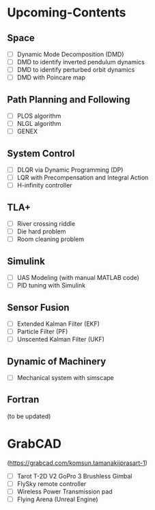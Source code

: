 # Upcoming-Contents

## Space 
- [ ] Dynamic Mode Decomposition (DMD)
- [ ] DMD to identify inverted pendulum dynamics
- [ ] DMD to identify perturbed orbit dynamics
- [ ] DMD with Poincare map

## Path Planning and Following
- [ ] PLOS algorithm
- [ ] NLGL algorithm
- [ ] GENEX 

## System Control
- [ ] DLQR via Dynamic Programming (DP)
- [ ] LQR with Precompensation and Integral Action
- [ ] H-infinity controller

## TLA+
- [ ] River crossing riddle
- [ ] Die hard problem
- [ ] Room cleaning problem

## Simulink
- [ ] UAS Modeling (with manual MATLAB code)
- [ ] PID tuning with Simulink

## Sensor Fusion
- [ ] Extended Kalman Filter (EKF)
- [ ] Particle Filter (PF)
- [ ] Unscented Kalman Filter (UKF)

## Dynamic of Machinery
- [ ] Mechanical system with simscape

## Fortran
(to be updated)

# GrabCAD
(https://grabcad.com/komsun.tamanakijprasart-1)
- [ ] Tarot T-2D V2 GoPro 3 Brushless Gimbal 
- [ ] FlySky remote controller
- [ ] Wireless Power Transmission pad
- [ ] Flying Arena (Unreal Engine)
